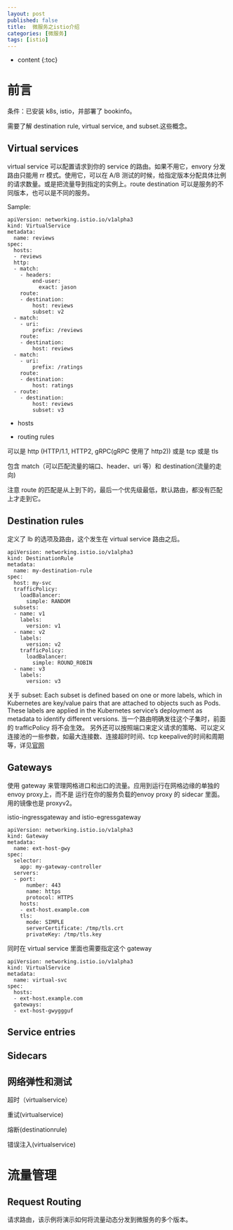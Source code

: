 ```yaml
---
layout: post
published: false
title:  微服务之istio介绍
categories: [微服务]
tags: [istio]
---
```

* content
{:toc}

# 前言

条件：已安装 k8s, istio，并部署了 bookinfo。

需要了解 destination rule, virtual service, and subset.这些概念。

##  Virtual services

virtual service 可以配置请求到你的 service 的路由。如果不用它，envory 分发路由只能用 rr 模式。使用它，可以在 A/B 测试的时候，给指定版本分配具体比例的请求数量。或是把流量导到指定的实例上。route destination 可以是服务的不同版本，也可以是不同的服务。

Sample:
```
apiVersion: networking.istio.io/v1alpha3
kind: VirtualService
metadata:
  name: reviews
spec:
  hosts:
  - reviews
  http:
  - match:
    - headers:
        end-user:
          exact: jason
    route:
    - destination:
        host: reviews
        subset: v2
  - match:
    - uri:
        prefix: /reviews
    route:
    - destination:
        host: reviews
  - match:
    - uri:
        prefix: /ratings
    route:
    - destination:
        host: ratings
  - route:
    - destination:
        host: reviews
        subset: v3
```
+ hosts

+ routing rules

可以是 http (HTTP/1.1, HTTP2, gRPC(gRPC 使用了 http2)) 或是 tcp  或是 tls

包含 match（可以匹配流量的端口、header、uri 等）和 destination(流量的走向)

注意 route 的匹配是从上到下的，最后一个优先级最低，默认路由，都没有匹配上才走到它。


## Destination rules

定义了 lb 的选项及路由，这个发生在 virtual service 路由之后。
```
apiVersion: networking.istio.io/v1alpha3
kind: DestinationRule
metadata:
  name: my-destination-rule
spec:
  host: my-svc
  trafficPolicy:
    loadBalancer:
      simple: RANDOM
  subsets:
  - name: v1
    labels:
      version: v1
  - name: v2
    labels:
      version: v2
    trafficPolicy:
      loadBalancer:
        simple: ROUND_ROBIN
  - name: v3
    labels:
      version: v3
```
关于 subset:
Each subset is defined based on one or more labels, which in Kubernetes are key/value pairs that are attached to objects such as Pods. These labels are applied in the Kubernetes service’s deployment as metadata to identify different versions.
当一个路由明确发往这个子集时，前面的 trafficPolicy 将不会生效。
另外还可以按照端口来定义请求的策略、可以定义连接池的一些参数，如最大连接数、连接超时时间、tcp keepalive的时间和周期等，详见[官网](https://istio.io/docs/reference/config/networking/destination-rule/)

## Gateways

使用 gateway 来管理网格进口和出口的流量。应用到运行在网格边缘的单独的 envoy proxy上，而不是 运行在你的服务负载的envoy proxy 的 sidecar 里面。用的镜像也是 proxyv2。

istio-ingressgateway and istio-egressgateway

```
apiVersion: networking.istio.io/v1alpha3
kind: Gateway
metadata:
  name: ext-host-gwy
spec:
  selector:
    app: my-gateway-controller
  servers:
  - port:
      number: 443
      name: https
      protocol: HTTPS
    hosts:
    - ext-host.example.com
    tls:
      mode: SIMPLE
      serverCertificate: /tmp/tls.crt
      privateKey: /tmp/tls.key
```

同时在 virtual service 里面也需要指定这个 gateway
```
apiVersion: networking.istio.io/v1alpha3
kind: VirtualService
metadata:
  name: virtual-svc
spec:
  hosts:
  - ext-host.example.com
  gateways:
  - ext-host-gwyggguf
```

## Service entries

## Sidecars

## 网络弹性和测试
超时（virtualservice）

重试(virtualservice)

熔断(destinationrule)

错误注入(virtualservice)



# 流量管理

## Request Routing

请求路由，该示例将演示如何将流量动态分发到微服务的多个版本。
